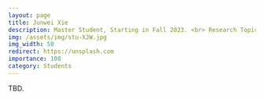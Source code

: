 ```yaml
---
layout: page
title: Junwei Xie
description: Master Student, Starting in Fall 2023. <br> Research Topic&#58; Adversarial Attack &#38; Defense.
img: /assets/img/stu-XJW.jpg
img_width: 50
redirect: https://unsplash.com
importance: 108
category: Students
---
```


TBD.

